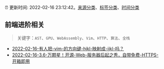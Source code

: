:alarm_clock: 更新时间: 2022-02-16 23:12:42。[来源分类](../README.md)、[标签分类](../TAGS.md)、[时间分类](../TIMELINE.md)

## 前端进阶相关


> 关键字：`AST`、`GPU`、`WebAssembly`、`Vim`、`HTTP`、`算法`、`全栈`



- [2022-02-16-有人把-vim-的方向键-hjkl-映射成-ijkl-吗？](https://www.v2ex.com/t/834357) 
- [2022-02-16-3.6-万颗星！开源-Web-服务器后起之秀，自带免费-HTTPS-开箱即用](https://toutiao.io/k/o9t1ira) 